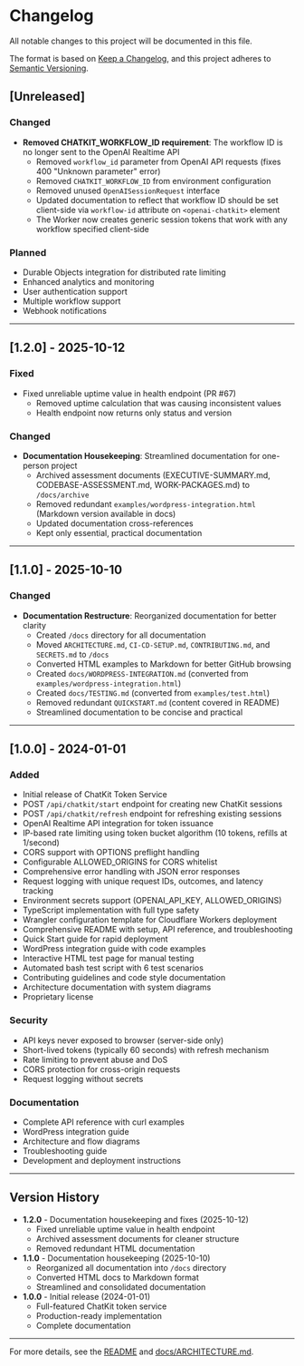 # Changelog

All notable changes to this project will be documented in this file.

The format is based on [Keep a Changelog](https://keepachangelog.com/en/1.0.0/),
and this project adheres to [Semantic Versioning](https://semver.org/spec/v2.0.0.html).

## [Unreleased]

### Changed
- **Removed CHATKIT_WORKFLOW_ID requirement**: The workflow ID is no longer sent to the OpenAI Realtime API
  - Removed `workflow_id` parameter from OpenAI API requests (fixes 400 "Unknown parameter" error)
  - Removed `CHATKIT_WORKFLOW_ID` from environment configuration
  - Removed unused `OpenAISessionRequest` interface
  - Updated documentation to reflect that workflow ID should be set client-side via `workflow-id` attribute on `<openai-chatkit>` element
  - The Worker now creates generic session tokens that work with any workflow specified client-side

### Planned
- Durable Objects integration for distributed rate limiting
- Enhanced analytics and monitoring
- User authentication support
- Multiple workflow support
- Webhook notifications

---

## [1.2.0] - 2025-10-12

### Fixed
- Fixed unreliable uptime value in health endpoint (PR #67)
  - Removed uptime calculation that was causing inconsistent values
  - Health endpoint now returns only status and version

### Changed
- **Documentation Housekeeping**: Streamlined documentation for one-person project
  - Archived assessment documents (EXECUTIVE-SUMMARY.md, CODEBASE-ASSESSMENT.md, WORK-PACKAGES.md) to `/docs/archive`
  - Removed redundant `examples/wordpress-integration.html` (Markdown version available in docs)
  - Updated documentation cross-references
  - Kept only essential, practical documentation

---

## [1.1.0] - 2025-10-10

### Changed
- **Documentation Restructure**: Reorganized documentation for better clarity
  - Created `/docs` directory for all documentation
  - Moved `ARCHITECTURE.md`, `CI-CD-SETUP.md`, `CONTRIBUTING.md`, and `SECRETS.md` to `/docs`
  - Converted HTML examples to Markdown for better GitHub browsing
  - Created `docs/WORDPRESS-INTEGRATION.md` (converted from `examples/wordpress-integration.html`)
  - Created `docs/TESTING.md` (converted from `examples/test.html`)
  - Removed redundant `QUICKSTART.md` (content covered in README)
  - Streamlined documentation to be concise and practical

---

## [1.0.0] - 2024-01-01

### Added
- Initial release of ChatKit Token Service
- POST `/api/chatkit/start` endpoint for creating new ChatKit sessions
- POST `/api/chatkit/refresh` endpoint for refreshing existing sessions
- OpenAI Realtime API integration for token issuance
- IP-based rate limiting using token bucket algorithm (10 tokens, refills at 1/second)
- CORS support with OPTIONS preflight handling
- Configurable ALLOWED_ORIGINS for CORS whitelist
- Comprehensive error handling with JSON error responses
- Request logging with unique request IDs, outcomes, and latency tracking
- Environment secrets support (OPENAI_API_KEY, ALLOWED_ORIGINS)
- TypeScript implementation with full type safety
- Wrangler configuration template for Cloudflare Workers deployment
- Comprehensive README with setup, API reference, and troubleshooting
- Quick Start guide for rapid deployment
- WordPress integration guide with code examples
- Interactive HTML test page for manual testing
- Automated bash test script with 6 test scenarios
- Contributing guidelines and code style documentation
- Architecture documentation with system diagrams
- Proprietary license

### Security
- API keys never exposed to browser (server-side only)
- Short-lived tokens (typically 60 seconds) with refresh mechanism
- Rate limiting to prevent abuse and DoS
- CORS protection for cross-origin requests
- Request logging without secrets

### Documentation
- Complete API reference with curl examples
- WordPress integration guide
- Architecture and flow diagrams
- Troubleshooting guide
- Development and deployment instructions

---

## Version History

- **1.2.0** - Documentation housekeeping and fixes (2025-10-12)
  - Fixed unreliable uptime value in health endpoint
  - Archived assessment documents for cleaner structure
  - Removed redundant HTML documentation
- **1.1.0** - Documentation housekeeping (2025-10-10)
  - Reorganized all documentation into `/docs` directory
  - Converted HTML docs to Markdown format
  - Streamlined and consolidated documentation
- **1.0.0** - Initial release (2024-01-01)
  - Full-featured ChatKit token service
  - Production-ready implementation
  - Complete documentation

---

For more details, see the [README](README.md) and [docs/ARCHITECTURE.md](docs/ARCHITECTURE.md).
